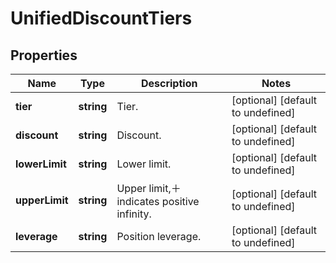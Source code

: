 # UnifiedDiscountTiers

## Properties

Name | Type | Description | Notes
------------ | ------------- | ------------- | -------------
**tier** | **string** | Tier. | [optional] [default to undefined]
**discount** | **string** | Discount. | [optional] [default to undefined]
**lowerLimit** | **string** | Lower limit. | [optional] [default to undefined]
**upperLimit** | **string** | Upper limit,＋ indicates positive infinity. | [optional] [default to undefined]
**leverage** | **string** | Position leverage. | [optional] [default to undefined]

